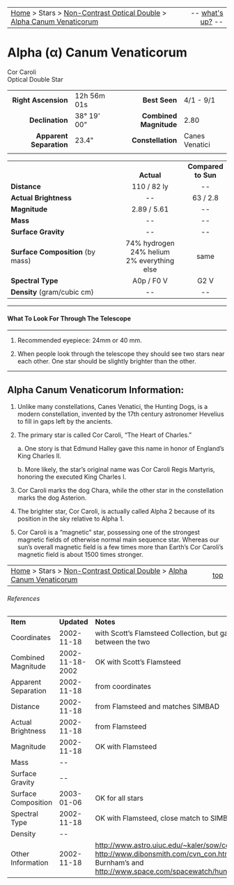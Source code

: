 <script>
	var objectName ="Cor Caroli"
	var objectDesc ="Alpha Canum Venaticorum<br/>Optical Double Star"
	var objectImage=""
</script>

|    |    |
|:---|---:|
|[Home](/notes/#object-notes) > Stars > [Non-Contrast Optical Double](../!non-contrast-optical-double-star-info) > [Alpha Canum Venaticorum](../alpha-canum-venaticorum)| -- <a href="" onclick="window.open('/img/whats-up.html?name='+objectName+'&desc='+objectDesc+'&image='+objectImage, 'Whats-Up', 'fullscreen=1,toolbar=0,location=0,menubar=0,scrollbars=0,status=0,titlebar=0'); return false;">what's up?</a> -- |

# Alpha (&alpha;) Canum Venaticorum
Cor Caroli<br/>
Optical Double Star

|   |   |   |   |
|--:|:--|--:|:--|
|**Right Ascension**|12h 56m 01s|**Best Seen**| 4/1 - 9/1 |
|**Declination**|38&deg; 19' 00"|**Combined Magnitude**| 2.80 |
|**Apparent Separation** | 23.4" |**Constellation**| Canes Venatici |
|   |   |   |   |


|   |   |   |
|---|:---:|:---:|
|   | <br/>**Actual**| **Compared<br/>to Sun** |
|**Distance** | 110 / 82 ly | -- |
|**Actual Brightness** | -- | 63 / 2.8 |
|**Magnitude** | 2.89 / 5.61 | -- |
|**Mass**	             | -- | -- |
|**Surface Gravity**	 | -- | -- |
|**Surface Composition** (by mass) |74% hydrogen<br/>24% helium<br/>2% everything else| same |
|**Spectral Type**       | A0p / F0 V | G2 V | 
|**Density** (gram/cubic cm) | -- | -- | 

---
#### What To Look For Through The Telescope
---

1.  Recommended eyepiece: 24mm or 40 mm.

1.  When people look through the telescope they should see two stars near each other.  One star should be slightly brighter than the other.

---
## Alpha Canum Venaticorum Information:

1.  Unlike many constellations, Canes Venatici, the Hunting Dogs, is a modern constellation, invented by the 17th century astronomer Hevelius to fill in gaps left by the ancients.

1.  The primary star is called Cor Caroli, “The Heart of Charles.”

	a.  One story is that Edmund Halley gave this name in honor of England’s King Charles II.

	b.  More likely, the star’s original name was Cor Caroli Regis Martyris, honoring the executed King Charles I.

1.  Cor Caroli marks the dog Chara, while the other star in the constellation marks the dog Asterion.

1.  The brighter star, Cor Caroli, is actually called Alpha 2 because of its position in the sky relative to Alpha 1.

1.  Cor Caroli is a “magnetic” star, possessing one of the strongest magnetic fields of otherwise normal main sequence star.  Whereas our sun’s overall magnetic field is a few times more than Earth’s Cor Caroli’s magnetic field is about 1500 times stronger.


|    |    |
|:---|---:|
|[Home](/notes/#object-notes) > Stars > [Non-Contrast Optical Double](../!non-contrast-optical-double-star-info) > [Alpha Canum Venaticorum](../alpha-canum-venaticorum) | [top](#alpha-canum-venaticorum)|

###### References

|   |   |   |
|---|---|---|
|**Item**|**Updated**|**Notes**| 
|Coordinates|2002-11-18|with Scott’s Flamsteed Collection, but gave average value between the two|
|Combined Magnitude|2002-11-18-2002|OK with Scott’s Flamsteed|
|Apparent Separation|2002-11-18|from coordinates|
|Distance|2002-11-18|from Flamsteed and matches SIMBAD|
|Actual Brightness|2002-11-18|from Flamsteed|
|Magnitude|2002-11-18|OK with Flamsteed|
|Mass| -- |   |
|Surface Gravity| -- |   |
|Surface Composition|2003-01-06|OK for all stars|
|Spectral Type|2002-11-18|OK with Flamsteed, close match to SIMBAD|
|Density| -- |   |
|Other Information|2002-11-18|<http://www.astro.uiuc.edu/~kaler/sow/corcaroli.html> and <http://www.dibonsmith.com/cvn_con.htm> and Item 2b, Burnham’s and <http://www.space.com/spacewatch/hunting_dog_020517.html>|

